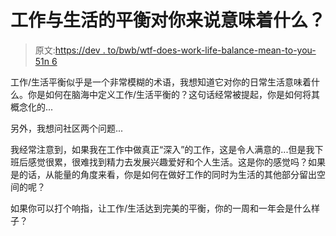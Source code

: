 # 工作与生活的平衡对你来说意味着什么？

> 原文:[https://dev . to/bwb/wtf-does-work-life-balance-mean-to-you-51n 6](https://dev.to/bwb/wtf-does-work-life-balance-mean-to-you-51n6)

工作/生活平衡似乎是一个非常模糊的术语，我想知道它对你的日常生活意味着什么。你是如何在脑海中定义工作/生活平衡的？这句话经常被提起，你是如何将其概念化的...

另外，我想问社区两个问题...

我经常注意到，如果我在工作中做真正“深入”的工作，这是令人满意的...但是我下班后感觉很累，很难找到精力去发展兴趣爱好和个人生活。这是你的感觉吗？如果是的话，从能量的角度来看，你是如何在做好工作的同时为生活的其他部分留出空间的呢？

如果你可以打个响指，让工作/生活达到完美的平衡，你的一周和一年会是什么样子？